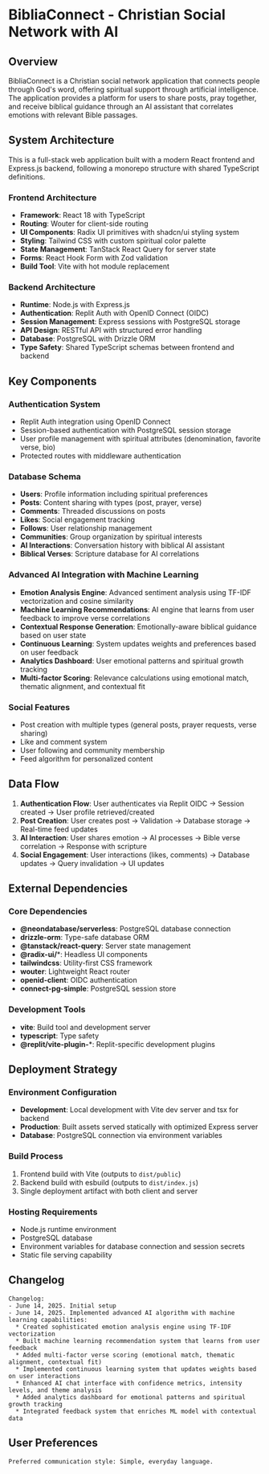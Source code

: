 # BibliaConnect - Christian Social Network with AI

## Overview

BibliaConnect is a Christian social network application that connects people through God's word, offering spiritual support through artificial intelligence. The application provides a platform for users to share posts, pray together, and receive biblical guidance through an AI assistant that correlates emotions with relevant Bible passages.

## System Architecture

This is a full-stack web application built with a modern React frontend and Express.js backend, following a monorepo structure with shared TypeScript definitions.

### Frontend Architecture
- **Framework**: React 18 with TypeScript
- **Routing**: Wouter for client-side routing
- **UI Components**: Radix UI primitives with shadcn/ui styling system
- **Styling**: Tailwind CSS with custom spiritual color palette
- **State Management**: TanStack React Query for server state
- **Forms**: React Hook Form with Zod validation
- **Build Tool**: Vite with hot module replacement

### Backend Architecture
- **Runtime**: Node.js with Express.js
- **Authentication**: Replit Auth with OpenID Connect (OIDC)
- **Session Management**: Express sessions with PostgreSQL storage
- **API Design**: RESTful API with structured error handling
- **Database**: PostgreSQL with Drizzle ORM
- **Type Safety**: Shared TypeScript schemas between frontend and backend

## Key Components

### Authentication System
- Replit Auth integration using OpenID Connect
- Session-based authentication with PostgreSQL session storage
- User profile management with spiritual attributes (denomination, favorite verse, bio)
- Protected routes with middleware authentication

### Database Schema
- **Users**: Profile information including spiritual preferences
- **Posts**: Content sharing with types (post, prayer, verse)
- **Comments**: Threaded discussions on posts
- **Likes**: Social engagement tracking
- **Follows**: User relationship management
- **Communities**: Group organization by spiritual interests
- **AI Interactions**: Conversation history with biblical AI assistant
- **Biblical Verses**: Scripture database for AI correlations

### Advanced AI Integration with Machine Learning
- **Emotion Analysis Engine**: Advanced sentiment analysis using TF-IDF vectorization and cosine similarity
- **Machine Learning Recommendations**: AI engine that learns from user feedback to improve verse correlations
- **Contextual Response Generation**: Emotionally-aware biblical guidance based on user state
- **Continuous Learning**: System updates weights and preferences based on user feedback
- **Analytics Dashboard**: User emotional patterns and spiritual growth tracking
- **Multi-factor Scoring**: Relevance calculations using emotional match, thematic alignment, and contextual fit

### Social Features
- Post creation with multiple types (general posts, prayer requests, verse sharing)
- Like and comment system
- User following and community membership
- Feed algorithm for personalized content

## Data Flow

1. **Authentication Flow**: User authenticates via Replit OIDC → Session created → User profile retrieved/created
2. **Post Creation**: User creates post → Validation → Database storage → Real-time feed updates
3. **AI Interaction**: User shares emotion → AI processes → Bible verse correlation → Response with scripture
4. **Social Engagement**: User interactions (likes, comments) → Database updates → Query invalidation → UI updates

## External Dependencies

### Core Dependencies
- **@neondatabase/serverless**: PostgreSQL database connection
- **drizzle-orm**: Type-safe database ORM
- **@tanstack/react-query**: Server state management
- **@radix-ui/***: Headless UI components
- **tailwindcss**: Utility-first CSS framework
- **wouter**: Lightweight React router
- **openid-client**: OIDC authentication
- **connect-pg-simple**: PostgreSQL session store

### Development Tools
- **vite**: Build tool and development server
- **typescript**: Type safety
- **@replit/vite-plugin-***: Replit-specific development plugins

## Deployment Strategy

### Environment Configuration
- **Development**: Local development with Vite dev server and tsx for backend
- **Production**: Built assets served statically with optimized Express server
- **Database**: PostgreSQL connection via environment variables

### Build Process
1. Frontend build with Vite (outputs to `dist/public`)
2. Backend build with esbuild (outputs to `dist/index.js`)
3. Single deployment artifact with both client and server

### Hosting Requirements
- Node.js runtime environment
- PostgreSQL database
- Environment variables for database connection and session secrets
- Static file serving capability

## Changelog

```
Changelog:
- June 14, 2025. Initial setup
- June 14, 2025. Implemented advanced AI algorithm with machine learning capabilities:
  * Created sophisticated emotion analysis engine using TF-IDF vectorization
  * Built machine learning recommendation system that learns from user feedback
  * Added multi-factor verse scoring (emotional match, thematic alignment, contextual fit)
  * Implemented continuous learning system that updates weights based on user interactions
  * Enhanced AI chat interface with confidence metrics, intensity levels, and theme analysis
  * Added analytics dashboard for emotional patterns and spiritual growth tracking
  * Integrated feedback system that enriches ML model with contextual data
```

## User Preferences

```
Preferred communication style: Simple, everyday language.
```